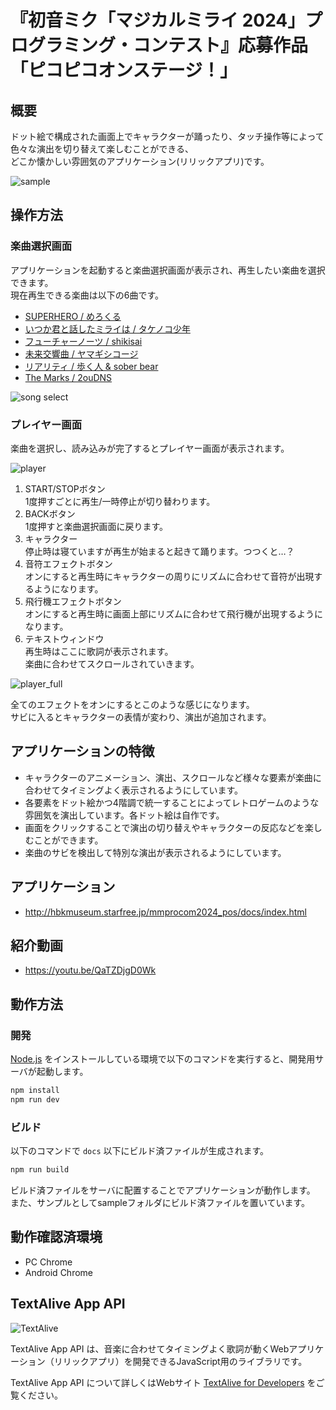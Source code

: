 # 『初音ミク「マジカルミライ 2024」プログラミング・コンテスト』応募作品「ピコピコオンステージ！」
## 概要
ドット絵で構成された画面上でキャラクターが踊ったり、タッチ操作等によって色々な演出を切り替えて楽しむことができる、  
どこか懐かしい雰囲気のアプリケーション(リリックアプリ)です。

![sample](screenshots/sample_gif.gif)

## 操作方法
### 楽曲選択画面
アプリケーションを起動すると楽曲選択画面が表示され、再生したい楽曲を選択できます。  
現在再生できる楽曲は以下の6曲です。  
- [SUPERHERO / めろくる](https://www.youtube.com/watch?v=EWGe3KRc144)
- [いつか君と話したミライは / タケノコ少年](https://www.youtube.com/watch?v=NbYwBs2FHvk)
- [フューチャーノーツ / shikisai](https://www.youtube.com/watch?v=y3_eKUvco2g)
- [未来交響曲 / ヤマギシコージ](https://www.youtube.com/watch?v=iQ_9pxVsRAo)
- [リアリティ / 歩く人 & sober bear](https://www.youtube.com/watch?v=mdYmFTcH5KI)
- [The Marks / 2ouDNS](https://www.youtube.com/watch?v=zBmGISSf6X8)

![song select](screenshots/song_select.png)

### プレイヤー画面
楽曲を選択し、読み込みが完了するとプレイヤー画面が表示されます。

![player](screenshots/player.png)

1. START/STOPボタン  
1度押すごとに再生/一時停止が切り替わります。
2. BACKボタン  
1度押すと楽曲選択画面に戻ります。
3. キャラクター  
停止時は寝ていますが再生が始まると起きて踊ります。つつくと…？
4. 音符エフェクトボタン  
オンにすると再生時にキャラクターの周りにリズムに合わせて音符が出現するようになります。
5. 飛行機エフェクトボタン  
オンにすると再生時に画面上部にリズムに合わせて飛行機が出現するようになります。
6. テキストウィンドウ  
再生時はここに歌詞が表示されます。  
楽曲に合わせてスクロールされていきます。

![player_full](screenshots/player2.png)

全てのエフェクトをオンにするとこのような感じになります。  
サビに入るとキャラクターの表情が変わり、演出が追加されます。  

## アプリケーションの特徴
- キャラクターのアニメーション、演出、スクロールなど様々な要素が楽曲に合わせてタイミングよく表示されるようにしています。
- 各要素をドット絵かつ4階調で統一することによってレトロゲームのような雰囲気を演出しています。各ドット絵は自作です。
- 画面をクリックすることで演出の切り替えやキャラクターの反応などを楽しむことができます。
- 楽曲のサビを検出して特別な演出が表示されるようにしています。

## アプリケーション
- http://hbkmuseum.starfree.jp/mmprocom2024_pos/docs/index.html

## 紹介動画
- https://youtu.be/QaTZDjgD0Wk

## 動作方法
### 開発

[Node.js](https://nodejs.org/) をインストールしている環境で以下のコマンドを実行すると、開発用サーバが起動します。

```sh
npm install
npm run dev
```

### ビルド

以下のコマンドで `docs` 以下にビルド済ファイルが生成されます。

```sh
npm run build
```

ビルド済ファイルをサーバに配置することでアプリケーションが動作します。
また、サンプルとしてsampleフォルダにビルド済ファイルを置いています。

## 動作確認済環境
- PC Chrome
- Android Chrome

## TextAlive App API

![TextAlive](https://i.gyazo.com/thumb/1000/5301e6f642d255c5cfff98e049b6d1f3-png.png)

TextAlive App API は、音楽に合わせてタイミングよく歌詞が動くWebアプリケーション（リリックアプリ）を開発できるJavaScript用のライブラリです。

TextAlive App API について詳しくはWebサイト [TextAlive for Developers](https://developer.textalive.jp/) をご覧ください。
